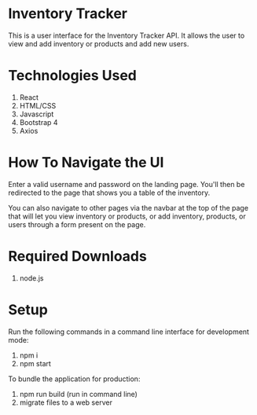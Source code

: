 # Inventory Tracker
This is a user interface for the Inventory Tracker API. It allows the user to view and add inventory or products and add new users. 

# Technologies Used
1. React
2. HTML/CSS
3. Javascript
4. Bootstrap 4
5. Axios

# How To Navigate the UI
Enter a valid username and password on the landing page. You'll then be redirected to the page that shows you a table of the inventory. 

You can also navigate to other pages via the navbar at the top of the page that will let you view inventory or products,
or add inventory, products, or users through a form present on the page.

# Required Downloads
1. node.js

# Setup
Run the following commands in a command line interface for development mode:

1. npm i
2. npm start

To bundle the application for production:

1. npm run build (run in command line)
2. migrate files to a web server
